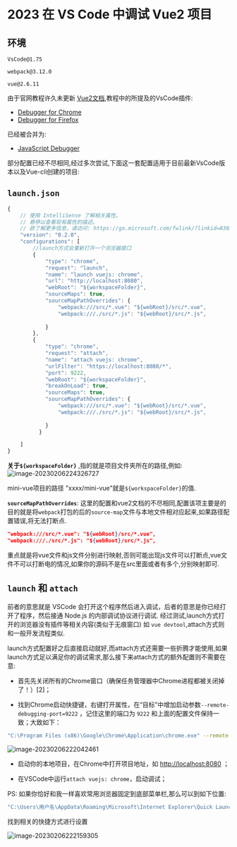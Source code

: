 # 2023 在 VS Code 中调试 Vue2 项目

## 环境

`VsCode@1.75`

`webpack@3.12.0 ` 

`vue@2.6.11`

由于官网教程许久未更新 [Vue2文档](https://v2.cn.vuejs.org/v2/cookbook/debugging-in-vscode.html),教程中的所提及的VsCode插件:

- [Debugger for Chrome](https://marketplace.visualstudio.com/items?itemName=msjsdiag.debugger-for-chrome)
- [Debugger for Firefox](https://marketplace.visualstudio.com/items?itemName=hbenl.vscode-firefox-debug)

已经被合并为:

- [JavaScript Debugger](https://marketplace.visualstudio.com/items?itemName=ms-vscode.js-debug-nightly)

部分配置已经不尽相同,经过多次尝试,下面这一套配置适用于目前最新VsCode版本以及Vue-cli创建的项目:

## `launch.json`

```js
{
    // 使用 IntelliSense 了解相关属性。 
    // 悬停以查看现有属性的描述。
    // 欲了解更多信息，请访问: https://go.microsoft.com/fwlink/?linkid=830387
    "version": "0.2.0",
    "configurations": [
		//launch方式会重新打开一个浏览器窗口
        {
            "type": "chrome",
            "request": "launch",
            "name": "launch vuejs: chrome",
            "url": "http://localhost:8080",
            "webRoot": "${workspaceFolder}",
            "sourceMaps": true,
            "sourceMapPathOverrides": {
                "webpack:///src/*.vue": "${webRoot}/src/*.vue",
                "webpack:///./src/*.js": "${webRoot}/src/*.js",
               
            }
        },
        {
            "type": "chrome",
            "request": "attach",
            "name": "attach vuejs: chrome",
            "urlFilter": "https://localhost:8080/*",
            "port": 9222,
            "webRoot": "${workspaceFolder}",
            "breakOnLoad": true,
            "sourceMaps": true,
            "sourceMapPathOverrides": {
                "webpack:///src/*.vue": "${webRoot}/src/*.vue",
                "webpack:///./src/*.js": "${webRoot}/src/*.js",
                
            }
          }

    ]
}
```

**关于`${workspaceFolder}`** ,指的就是项目文件夹所在的路径,例如:![image-20230206224326727](https://s2.loli.net/2023/02/09/mx4cPLQi1C56fvl.png)

mini-vue项目的路径 "xxxx/mini-vue"就是`${workspaceFolder}`的值.

**`sourceMapPathOverrides`**: 这里的配置和vue2文档的不尽相同,配置该项主要是的目的就是将`webpack`打包的后的`source-map`文件与本地文件相对应起来,如果路径配置错误,将无法打断点.

```json
"webpack:///src/*.vue": "${webRoot}/src/*.vue",
"webpack:///./src/*.js": "${webRoot}/src/*.js",
```

重点就是将vue文件和js文件分别进行映射,否则可能出现js文件可以打断点,vue文件不可以打断电的情况,如果你的源码不是在src里面或者有多个,分别映射即可.



## **`launch` 和 `attach`**

前者的意思就是 VSCode 会打开这个程序然后进入调试，后者的意思是你已经打开了程序，然后接通 Node.js 的内部调试协议进行调试. 经过测试,launch方式打开的浏览器没有插件等相关内容(类似于无痕窗口) 如 `vue devtool`,attach方式则和一般开发流程类似.

launch方式配置好之后直接启动就好,而attach方式还需要一些折腾才能使用,如果launch方式足以满足你的调试需求,那么接下来attach方式的额外配置则不需要在意:

- 首先先关闭所有的Chrome窗口（确保任务管理器中Chrome进程都被关闭掉了！）[2]；

- 找到Chrome启动快捷键，右键打开属性，在“目标”中增加启动参数`--remote-debugging-port=9222` ，记住这里的端口为 `9222` 和上面的配置文件保持一致；大致如下：

```bash
"C:\Program Files (x86)\Google\Chrome\Application\chrome.exe" --remote-debugging-port=9222
```

![image-20230206222042461](https://s2.loli.net/2023/02/09/C7YgMnqKemWDuRk.png)

- 启动你的本地项目，在Chrome中打开项目地址，如 [http://localhost:8080](https://link.juejin.cn/?target=http%3A%2F%2Flocalhost%3A8080) ；

- 在VSCode中运行`attach vuejs: chrome`，启动调试；

PS: 如果你恰好和我一样喜欢常用浏览器固定到底部菜单栏,那么可以到如下位置:

```bash
"C:\Users\用户名\AppData\Roaming\Microsoft\Internet Explorer\Quick Launch\User Pinned\StartMenu"
```

找到相关的快捷方式进行设置

![image-20230206222159305](https://s2.loli.net/2023/02/06/No5GWa4qyd7n8sk.png)